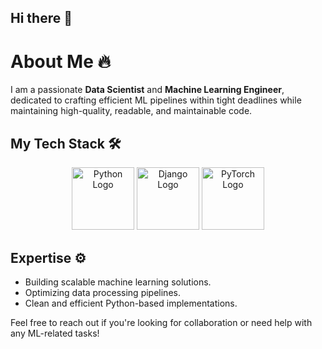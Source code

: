 ## Hi there 👋

<!--
**dizel0110/dizel0110** is a ✨ _special_ ✨ repository because its `README.md` (this file) appears on your GitHub profile.

Here are some ideas to get you started:

- 🔭 I’m currently working on ...
- 🌱 I’m currently learning ...
- 👯 I’m looking to collaborate on ...
- 🤔 I’m looking for help with ...
- 💬 Ask me about ...
- 📫 How to reach me: ...
- 😄 Pronouns: ...
- ⚡ Fun fact: ...
-->

# About Me 🔥  
I am a passionate **Data Scientist** and **Machine Learning Engineer**, dedicated to crafting efficient ML pipelines within tight deadlines while maintaining high-quality, readable, and maintainable code.

## My Tech Stack 🛠️  
<div align="center">
  <img src="https://github.com/python/pythondotorg/blob/main/static/community_logos/python-logo-inkscape.svg" alt="Python Logo" width="100"/>
  <img src="https://static.djangoproject.com/img/logos/django-logo-positive.png" alt="Django Logo" width="100"/>
  <img src="https://raw.githubusercontent.com/pytorch/pytorch/main/docs/source/_static/img/pytorch-logo-dark.png" alt="PyTorch Logo" width="100"/>
</div>

## Expertise ⚙️  
- Building scalable machine learning solutions.
- Optimizing data processing pipelines.
- Clean and efficient Python-based implementations.

Feel free to reach out if you're looking for collaboration or need help with any ML-related tasks!
